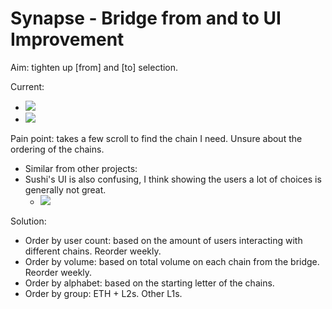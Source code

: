 # Synapse - Bridge from and to UI Improvement
Aim: tighten up [from] and [to] selection.  

Current:  
  - ![](https://firebasestorage.googleapis.com/v0/b/firescript-577a2.appspot.com/o/imgs%2Fapp%2Fkydo-crypto%2F-1ClcYymDT.png?alt=media&token=f49d5026-bb5f-42dd-aed8-67ddf61f8c91)  
  - ![](https://firebasestorage.googleapis.com/v0/b/firescript-577a2.appspot.com/o/imgs%2Fapp%2Fkydo-crypto%2F5vOwvPO1jz.png?alt=media&token=4d6e6aa3-4485-41b0-8c0d-3947b025bdcb)  

Pain point: takes a few scroll to find the chain I need. Unsure about the ordering of the chains.  
  - Similar from other projects:   
  - Sushi's UI is also confusing, I think showing the users a lot of choices is generally not great.  
    - ![](https://firebasestorage.googleapis.com/v0/b/firescript-577a2.appspot.com/o/imgs%2Fapp%2Fkydo-crypto%2FgoAchZwLiw.png?alt=media&token=2181fa60-5433-4e12-bbb6-c818973621db)  

Solution:  
  - Order by user count: based on the amount of users interacting with different chains. Reorder weekly.  
  - Order by volume: based on total volume on each chain from the bridge. Reorder weekly.  
  - Order by alphabet: based on the starting letter of the chains.  
  - Order by group: ETH + L2s. Other L1s.  
